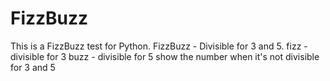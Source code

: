 # FizzBuzz
This is a FizzBuzz test for Python.
FizzBuzz - Divisible for 3 and 5.
fizz - divisible for 3
buzz - divisible for 5
show the number when it's not divisible for 3 and 5
